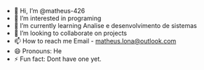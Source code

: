 - 👋 Hi, I’m @matheus-426
- 👀 I’m interested in programing
- 🌱 I’m currently learning Analise e desenvolvimento de sistemas
- 💞️ I’m looking to collaborate on projects
- 📫 How to reach me Email - matheus.lona@outlook.com
- 😄 Pronouns: He
- ⚡ Fun fact: Dont have one yet.

<!---
matheus-426/matheus-426 is a ✨ special ✨ repository because its `README.md` (this file) appears on your GitHub profile.
You can click the Preview link to take a look at your changes.
--->

